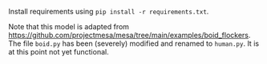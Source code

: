 Install requirements using `pip install -r requirements.txt`.

Note that this model is adapted from https://github.com/projectmesa/mesa/tree/main/examples/boid_flockers.
The file `boid.py` has been (severely) modified and renamed to `human.py`.
It is at this point not yet functional.